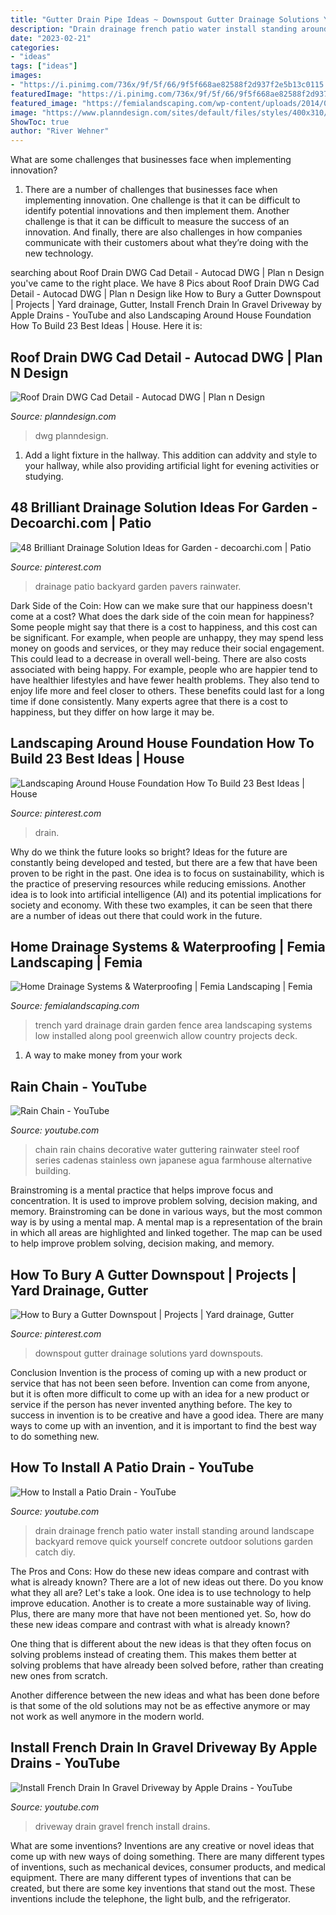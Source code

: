 ```yaml
---
title: "Gutter Drain Pipe Ideas ~ Downspout Gutter Drainage Solutions Yard Downspouts"
description: "Drain drainage french patio water install standing around landscape backyard remove quick yourself concrete outdoor solutions garden catch diy"
date: "2023-02-21"
categories:
- "ideas"
tags: ["ideas"]
images:
- "https://i.pinimg.com/736x/9f/5f/66/9f5f668ae82588f2d937f2e5b13c0115.jpg"
featuredImage: "https://i.pinimg.com/736x/9f/5f/66/9f5f668ae82588f2d937f2e5b13c0115.jpg"
featured_image: "https://femialandscaping.com/wp-content/uploads/2014/03/3-Gamzon-Trench-Drain-1-720x961.jpg"
image: "https://www.planndesign.com/sites/default/files/styles/400x310/public/2020/01/roof-drain-dwg-cad-detail.jpg?itok=-glRbsnk"
ShowToc: true
author: "River Wehner"
---
```



What are some challenges that businesses face when implementing innovation?
1. There are a number of challenges that businesses face when implementing innovation. One challenge is that it can be difficult to identify potential innovations and then implement them. Another challenge is that it can be difficult to measure the success of an innovation. And finally, there are also challenges in how companies communicate with their customers about what they’re doing with the new technology.

	

		
searching about Roof Drain DWG Cad Detail - Autocad DWG | Plan n Design you've came to the right place. We have 8 Pics about Roof Drain DWG Cad Detail - Autocad DWG | Plan n Design like How to Bury a Gutter Downspout | Projects | Yard drainage, Gutter, Install French Drain In Gravel Driveway by Apple Drains - YouTube and also Landscaping Around House Foundation How To Build 23 Best Ideas | House. Here it is:
		
    
## Roof Drain DWG Cad Detail - Autocad DWG | Plan N Design

<img loading=lazy src="https://www.planndesign.com/sites/default/files/styles/400x310/public/2020/01/roof-drain-dwg-cad-detail.jpg?itok=-glRbsnk" onerror="this.onerror=null;this.src='https://tse1.mm.bing.net/th?id=OIP.LcCJ-9mqtZKXAkwaYRJ5xAAAAA&amp;pid=15.1';" alt="Roof Drain DWG Cad Detail - Autocad DWG | Plan n Design">

_Source: planndesign.com_

>dwg planndesign. 

	

1. Add a light fixture in the hallway. This addition can addvity and style to your hallway, while also providing artificial light for evening activities or studying.

    
## 48 Brilliant Drainage Solution Ideas For Garden - Decoarchi.com | Patio

<img loading=lazy src="https://i.pinimg.com/736x/82/c6/e4/82c6e44d04a06330f17b2537b6e0beed.jpg" onerror="this.onerror=null;this.src='https://tse2.mm.bing.net/th?id=OIP.KIHsz3IiS6Kz0jPcu3YOAwHaLH&amp;pid=15.1';" alt="48 Brilliant Drainage Solution Ideas for Garden - decoarchi.com | Patio">

_Source: pinterest.com_

>drainage patio backyard garden pavers rainwater. 

	

Dark Side of the Coin: How can we make sure that our happiness doesn't come at a cost?
What does the dark side of the coin mean for happiness?
Some people might say that there is a cost to happiness, and this cost can be significant. For example, when people are unhappy, they may spend less money on goods and services, or they may reduce their social engagement. This could lead to a decrease in overall well-being.
There are also costs associated with being happy. For example, people who are happier tend to have healthier lifestyles and have fewer health problems. They also tend to enjoy life more and feel closer to others. These benefits could last for a long time if done consistently.
Many experts agree that there is a cost to happiness, but they differ on how large it may be.

    
## Landscaping Around House Foundation How To Build 23 Best Ideas | House

<img loading=lazy src="https://i.pinimg.com/736x/9f/5f/66/9f5f668ae82588f2d937f2e5b13c0115.jpg" onerror="this.onerror=null;this.src='https://tse1.mm.bing.net/th?id=OIP.N08Yp8BFQJ4TyFq5cxSrKAAAAA&amp;pid=15.1';" alt="Landscaping Around House Foundation How To Build 23 Best Ideas | House">

_Source: pinterest.com_

>drain. 

	

Why do we think the future looks so bright?
Ideas for the future are constantly being developed and tested, but there are a few that have been proven to be right in the past. One idea is to focus on sustainability, which is the practice of preserving resources while reducing emissions. Another idea is to look into artificial intelligence (AI) and its potential implications for society and economy. With these two examples, it can be seen that there are a number of ideas out there that could work in the future.

    
## Home Drainage Systems &amp; Waterproofing | Femia Landscaping | Femia

<img loading=lazy src="https://femialandscaping.com/wp-content/uploads/2014/03/3-Gamzon-Trench-Drain-1-720x961.jpg" onerror="this.onerror=null;this.src='https://tse1.mm.bing.net/th?id=OIP.EH9ImgvcTsitEHKo7WslKAHaJ4&amp;pid=15.1';" alt="Home Drainage Systems &amp; Waterproofing | Femia Landscaping | Femia">

_Source: femialandscaping.com_

>trench yard drainage drain garden fence area landscaping systems low installed along pool greenwich allow country projects deck. 

	

1. A way to make money from your work

    
## Rain Chain - YouTube

<img loading=lazy src="http://i.ytimg.com/vi/ssDIkR6mN-0/maxresdefault.jpg" onerror="this.onerror=null;this.src='https://tse1.mm.bing.net/th?id=OIP.e1oMyq8aWG5wiWFRf3H1AgHaEK&amp;pid=15.1';" alt="Rain Chain - YouTube">

_Source: youtube.com_

>chain rain chains decorative water guttering rainwater steel roof series cadenas stainless own japanese agua farmhouse alternative building. 

	

Brainstroming is a mental practice that helps improve focus and concentration. It is used to improve problem solving, decision making, and memory. Brainstroming can be done in various ways, but the most common way is by using a mental map. A mental map is a representation of the brain in which all areas are highlighted and linked together. The map can be used to help improve problem solving, decision making, and memory.

    
## How To Bury A Gutter Downspout | Projects | Yard Drainage, Gutter

<img loading=lazy src="https://i.pinimg.com/736x/50/99/4a/50994adc419d2d5c5d366c688ed90644--burying-downspouts-bury-gutter-downspout.jpg?b=t" onerror="this.onerror=null;this.src='https://tse4.mm.bing.net/th?id=OIP.hhUXpU8oxIBZx1tFOefUBAHaJ3&amp;pid=15.1';" alt="How to Bury a Gutter Downspout | Projects | Yard drainage, Gutter">

_Source: pinterest.com_

>downspout gutter drainage solutions yard downspouts. 

	

Conclusion
Invention is the process of coming up with a new product or service that has not been seen before. Invention can come from anyone, but it is often more difficult to come up with an idea for a new product or service if the person has never invented anything before. The key to success in invention is to be creative and have a good idea. There are many ways to come up with an invention, and it is important to find the best way to do something new.

    
## How To Install A Patio Drain - YouTube

<img loading=lazy src="https://i.ytimg.com/vi/IZmctiwpLN4/maxresdefault.jpg" onerror="this.onerror=null;this.src='https://tse3.mm.bing.net/th?id=OIP.1vghJ0HOK-9DwmGuMqJAXgHaEK&amp;pid=15.1';" alt="How to Install a Patio Drain - YouTube">

_Source: youtube.com_

>drain drainage french patio water install standing around landscape backyard remove quick yourself concrete outdoor solutions garden catch diy. 

	

The Pros and Cons: How do these new ideas compare and contrast with what is already known?
There are a lot of new ideas out there. Do you know what they all are? Let's take a look. 
One idea is to use technology to help improve education. Another is to create a more sustainable way of living. Plus, there are many more that have not been mentioned yet. So, how do these new ideas compare and contrast with what is already known?

One thing that is different about the new ideas is that they often focus on solving problems instead of creating them. This makes them better at solving problems that have already been solved before, rather than creating new ones from scratch. 

Another difference between the new ideas and what has been done before is that some of the old solutions may not be as effective anymore or may not work as well anymore in the modern world.

    
## Install French Drain In Gravel Driveway By Apple Drains - YouTube

<img loading=lazy src="https://i.ytimg.com/vi/ZawmE9X5KPs/maxresdefault.jpg" onerror="this.onerror=null;this.src='https://tse4.mm.bing.net/th?id=OIP.DHDwfjAke5ZYVmXXJBohuwHaEK&amp;pid=15.1';" alt="Install French Drain In Gravel Driveway by Apple Drains - YouTube">

_Source: youtube.com_

>driveway drain gravel french install drains. 

	

What are some inventions?
Inventions are any creative or novel ideas that come up with new ways of doing something. There are many different types of inventions, such as mechanical devices, consumer products, and medical equipment. 
There are many different types of inventions that can be created, but there are some key inventions that stand out the most. These inventions include the telephone, the light bulb, and the refrigerator.

